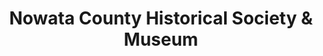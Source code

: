 ---
layout: repo
title: "Nowata County Historical Society & Museum"
id: 24996
permalink: repos/24996/
---